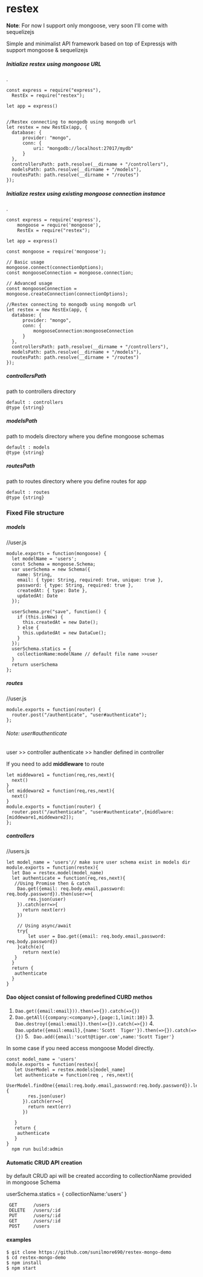 # restex


**Note**: For now I support only mongoose, very soon I'll come with sequelizejs

Simple and minimalist API framework based on top of Expressjs with support mongoose & sequelizejs

##### Initialize restex using mongoose URL
.
  ```
const express = require("express"),
    RestEx = require("restex");

let app = express()
    

//Restex connecting to mongodb using mongodb url
let restex = new RestEx(app, {
    database: {
        provider: "mongo",
        conn: {
            uri: "mongodb://localhost:27017/mydb"
        }
    },
    controllersPath: path.resolve(__dirname + "/controllers"),
    modelsPath: path.resolve(__dirname + "/models"),
    routesPath: path.resolve(__dirname + "/routes")
});
  ```
  
 ##### Initialize restex using existing mongoose connection instance 
 .
  ```
const express = require('express'),
      mongoose = require('mongoose'),
      RestEx = require("restex");
      
let app = express()

const mongoose = require('mongoose');
 
// Basic usage
mongoose.connect(connectionOptions);
const mongooseConnection = mongoose.connection;

// Advanced usage
const mongooseConnection = mongoose.createConnection(connectionOptions);

//Restex connecting to mongodb using mongodb url
let restex = new RestEx(app, {
    database: {
        provider: "mongo",
        conn: {
            mongooseConnection:mongooseConnection
        }
    },
    controllersPath: path.resolve(__dirname + "/controllers"),
    modelsPath: path.resolve(__dirname + "/models"),
    routesPath: path.resolve(__dirname + "/routes")
});
  ```

##### controllersPath 
path to controllers directory
```
default : controllers
@type {string}
```
##### modelsPath 
path to models directory where you define mongoose schemas
```
default : models
@type {string}
```
##### routesPath 
path to routes directory where you define routes for app
```
default : routes
@type {string}
```

### Fixed File structure 

##### models
//user.js
```
module.exports = function(mongoose) {
  let modelName = 'users';
  const Schema = mongoose.Schema;
  var userSchema = new Schema({
    name: String,
    email: { type: String, required: true, unique: true },
    password: { type: String, required: true },
    createdAt: { type: Date },
    updatedAt: Date
  });

  userSchema.pre("save", function() {
    if (this.isNew) {
      this.createdAt = new Date();
    } else {
      this.updatedAt = new DataCue();
    }
  });
  userSchema.statics = {
    collectionName:modelName // default file name >>user
  }
  return userSchema
};
```
##### routes
//user.js

```
module.exports = function(router) {
  router.post("/authenticate", "user#authenticate");
};
```
###### Note: user#authenticate 
user >> controller 
authenticate >> handler defined in controller

If you need to add **middleware** to route
```
let middeware1 = function(req,res,next){
  next()
}
let middeware2 = function(req,res,next){
  next()
}
module.exports = function(router) {
  router.post("/authenticate", "user#authenticate",{middlware:[middeware1,middeware2]);
};

```
##### controllers 
//users.js
```
let model_name = 'users'// make sure user schema exist in models dir
module.exports = function(restex){
  let Dao = restex.model(model_name)
  let authenticate = function(req,res,next){
   //Using Promise then & catch
    Dao.get({email: req.body.email,password: req.body.password}).then(user=>{
        res.json(user)
    }).catch(err=>{
      return next(err)
    })
    
    // Using async/await
    try{
        let user = Dao.get({email: req.body.email,password: req.body.password})
    }catch(e){
      return next(e)
   }
  }
  return {
   authenticate
  }
}
```

#### Dao object consist of following predefined CURD methos
   1. ```Dao.get({email:email})).then(=>{}).catch(=>{})```
   2. ``` Dao.getAll({company:<company>},{page:1,limit:10}) ```
    3. ```Dao.destroy({email:email}).then(=>{}).catch(=>{})```
    4. ```Dao.update({email:email},{name:'Scott  Tiger'}).then(=>{}).catch(=>{})```
    5. ``` Dao.add({email:'scott@tiger.com',name:'Scott Tiger'}```
  
In some case if you need access mongoose Model directly.

```
const model_name = 'users'
module.exports = function(restex){
   let UserModel = restex.models[model_name]
   let authenticate = function(req , res,next){
      UserModel.findOne({email:req.body.email,password:req.body.password}).lean().then(user=>{
        res.json(user)
      }).catch(err=>{
        return next(err)
      })
   
   }
   return {
    authenticate
   }
}
  npm run build:admin
```

#### Automatic CRUD API creation

by default CRUD api will be created according to collectionName provided in mongoose Schema

 userSchema.statics = {
    collectionName:'users' 
 }

```
 GET      /users
 DELETE   /users/:id
 PUT      /users/:id
 GET      /users/:id
 POST     /users

```

#### examples


```
$ git clone https://github.com/sunilmore690/restex-mongo-demo
$ cd restex-mongo-demo
$ npm install
$ npm start
```

